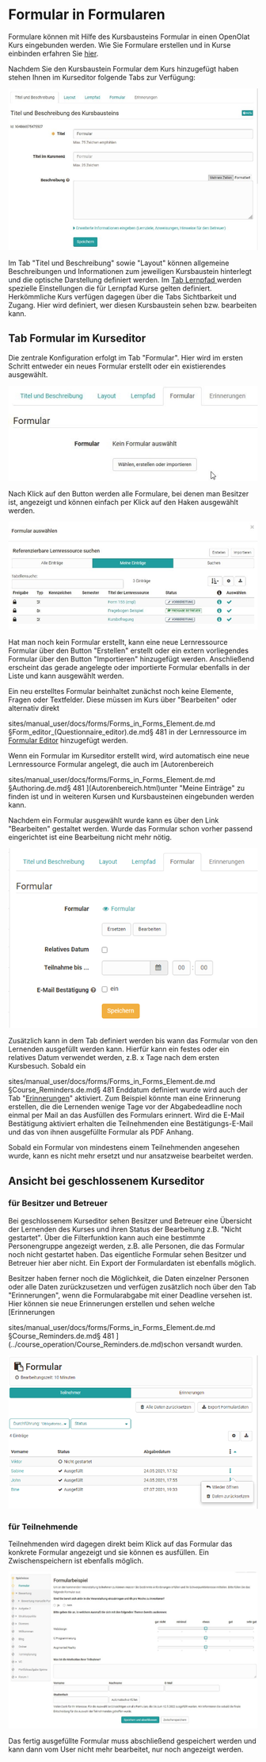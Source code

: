 # Formular in Formularen

Formulare können mit Hilfe des Kursbausteins Formular in einen OpenOlat Kurs
eingebunden werden. Wie Sie Formulare erstellen und in Kurse einbinden
erfahren Sie [hier](Three_Steps_to_your_Form.de.md).

Nachdem Sie den Kursbaustein Formular dem Kurs hinzugefügt haben stehen Ihnen
im Kurseditor folgende Tabs zur Verfügung:

![](assets/Formular_Tabs1.jpg)

Im Tab "Titel und Beschreibung" sowie "Layout" können allgemeine
Beschreibungen und Informationen zum jeweiligen Kursbaustein hinterlegt und
die optische Darstellung definiert werden. Im [Tab Lernpfad
](../course_create/Learning_path_course_-_Course_editor.de.md)werden spezielle Einstellungen die für
Lernpfad Kurse gelten definiert. Herkömmliche Kurs verfügen dagegen über die
Tabs Sichtbarkeit und Zugang. Hier wird definiert, wer diesen Kursbaustein
sehen bzw. bearbeiten kann.

## Tab Formular im Kurseditor

Die zentrale Konfiguration erfolgt im Tab "Formular". Hier wird im ersten
Schritt entweder ein neues Formular erstellt oder ein existierendes
ausgewählt.

![](assets/Formular_waehlen.jpg)

Nach Klick auf den Button werden alle Formulare, bei denen man Besitzer ist,
angezeigt und können einfach per Klick auf den Haken ausgewählt werden.

![](assets/Formular_auswahlmenue1.jpg)

Hat man noch kein Formular erstellt, kann eine neue Lernressource Formular
über den Button "Erstellen" erstellt oder ein extern vorliegendes Formular
über den Button "Importieren" hinzugefügt werden. Anschließend erscheint das
gerade angelegte oder importierte Formular ebenfalls in der Liste und kann
ausgewählt werden.

Ein neu erstelltes Formular beinhaltet zunächst noch keine Elemente, Fragen
oder Textfelder. Diese müssen im Kurs über "Bearbeiten" oder alternativ direkt

sites/manual_user/docs/forms/Forms_in_Forms_Element.de.md §Form_editor_(Questionnaire_editor).de.md§ 481
in der Lernressource im [Formular Editor](Formular+Editor.html) hinzugefügt
werden.

Wenn ein Formular im Kurseditor erstellt wird, wird automatisch eine neue
Lernressource Formular angelegt, die auch im [Autorenbereich

sites/manual_user/docs/forms/Forms_in_Forms_Element.de.md §Authoring.de.md§ 481
](Autorenbereich.html)unter "Meine Einträge" zu finden ist und in weiteren
Kursen und Kursbausteinen eingebunden werden kann.

Nachdem ein Formular ausgewählt wurde kann es über den Link "Bearbeiten"
gestaltet werden. Wurde das Formular schon vorher passend eingerichtet ist
eine Bearbeitung nicht mehr nötig.

![](assets/Formular_Tab2.png)

Zusätzlich kann in dem Tab definiert werden bis wann das Formular von den
Lernenden ausgefüllt werden kann. Hierfür kann ein festes oder ein relatives
Datum verwendet werden, z.B. x Tage nach dem ersten Kursbesuch. Sobald ein

sites/manual_user/docs/forms/Forms_in_Forms_Element.de.md §Course_Reminders.de.md§ 481
Enddatum definiert wurde wird auch der Tab "[Erinnerungen](../course_operation/Course_Reminders.de.md)"
aktiviert. Zum Beispiel könnte man eine Erinnerung erstellen, die die
Lernenden wenige Tage vor der Abgabedeadline noch einmal per Mail an das
Ausfüllen des Formulars erinnert. Wird die E-Mail Bestätigung aktiviert
erhalten die Teilnehmenden eine Bestätigungs-E-Mail und das von ihnen
ausgefüllte Formular als PDF Anhang.

Sobald ein Formular von mindestens einem Teilnehmenden angesehen wurde, kann
es nicht mehr ersetzt und nur ansatzweise bearbeitet werden.

## Ansicht bei geschlossenem Kurseditor

### für Besitzer und Betreuer

Bei geschlossenem Kurseditor sehen Besitzer und Betreuer eine Übersicht der
Lernenden des Kurses und ihren Status der Bearbeitung z.B. "Nicht gestartet".
Über die Filterfunktion kann auch eine bestimmte Personengruppe angezeigt
werden, z.B. alle Personen, die das Formular noch nicht gestartet haben. Das
eigentliche Formular sehen Besitzer und Betreuer hier aber nicht. Ein Export
der Formulardaten ist ebenfalls möglich.

Besitzer haben ferner noch die Möglichkeit, die Daten einzelner Personen oder
alle Daten zurückzusetzen und verfügen zusätzlich noch über den Tab
"Erinnerungen", wenn die Formularabgabe mit einer Deadline versehen ist. Hier
können sie neue Erinnerungen erstellen und sehen welche [Erinnerungen

sites/manual_user/docs/forms/Forms_in_Forms_Element.de.md §Course_Reminders.de.md§ 481
](../course_operation/Course_Reminders.de.md)schon versandt wurden.

![](assets/Fromular_kursrun.png)

### für Teilnehmende

Teilnehmenden wird dagegen direkt beim Klick auf das Formular das konkrete
Formular angezeigt und sie können es ausfüllen. Ein Zwischenspeichern ist
ebenfalls möglich.

![](assets/Formular_Beispiel_Kurs.jpg)

Das fertig ausgefüllte Formular muss abschließend gespeichert werden und kann
dann vom User nicht mehr bearbeitet, nur noch angezeigt werden.

  

  

